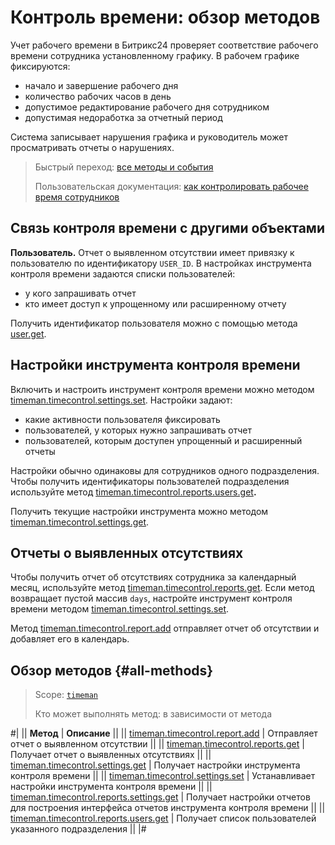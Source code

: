 # Контроль времени: обзор методов

Учет рабочего времени в Битрикс24 проверяет соответствие рабочего времени сотрудника установленному графику. В рабочем графике фиксируются:

-  начало и завершение рабочего дня
-  количество рабочих часов в день
-  допустимое редактирование рабочего дня сотрудником
-  допустимая недоработка за отчетный период

Система записывает нарушения графика и руководитель может просматривать отчеты о нарушениях.

> Быстрый переход: [все методы и события](#all-methods) 
> 
> Пользовательская документация: [как контролировать рабочее время сотрудников](https://helpdesk.bitrix24.ru/open/17921146/)

## Связь контроля времени с другими объектами

**Пользователь.** Отчет о выявленном отсутствии имеет привязку к пользователю по идентификатору `USER_ID`. В настройках инструмента контроля времени задаются списки пользователей:

-  у кого запрашивать отчет
-  кто имеет доступ к упрощенному или расширенному отчету

Получить идентификатор пользователя можно с помощью метода [user.get](../../user/user-get.md).

## Настройки инструмента контроля времени

Включить и настроить инструмент контроля времени можно методом [timeman.timecontrol.settings.set](./timeman-timecontrol-settings-set.md). Настройки задают:

-  какие активности пользователя фиксировать
-  пользователей, у которых нужно запрашивать отчет
-  пользователей, которым доступен упрощенный и расширенный отчеты

Настройки обычно одинаковы для сотрудников одного подразделения. Чтобы получить идентификаторы пользователей подразделения используйте метод [timeman.timecontrol.reports.users.get](./timeman-timecontrol-reports-users-get.md)**.**

Получить текущие настройки инструмента можно методом [timeman.timecontrol.settings.get](./timeman-timecontrol-settings-get.md).

## Отчеты о выявленных отсутствиях

Чтобы получить отчет об отсутствиях сотрудника за календарный месяц, используйте метод [timeman.timecontrol.reports.get](./timeman-timecontrol-reports-get.md). Если метод возвращает пустой массив `days`, настройте инструмент контроля времени методом [timeman.timecontrol.settings.set](./timeman-timecontrol-settings-set.md).

Метод [timeman.timecontrol.report.add](./timeman-timecontrol-report-add.md) отправляет отчет об отсутствии и добавляет его в календарь.

## Обзор методов {#all-methods}

> Scope: [`timeman`](../../scopes/permissions.md)
>
> Кто может выполнять метод: в зависимости от метода

#|
|| **Метод** | **Описание** ||
|| [timeman.timecontrol.report.add](./timeman-timecontrol-report-add.md) | Отправляет отчет о выявленном отсутствии ||
|| [timeman.timecontrol.reports.get](./timeman-timecontrol-reports-get.md) | Получает отчет о выявленных отсутствиях ||
|| [timeman.timecontrol.settings.get](./timeman-timecontrol-settings-get.md) | Получает настройки инструмента контроля времени ||
|| [timeman.timecontrol.settings.set](./timeman-timecontrol-settings-set.md) | Устанавливает настройки инструмента контроля времени ||
|| [timeman.timecontrol.reports.settings.get](./timeman-timecontrol-reports-settings-get.md) | Получает настройки отчетов для построения интерфейса отчетов инструмента контроля времени ||
|| [timeman.timecontrol.reports.users.get](./timeman-timecontrol-reports-users-get.md) | Получает список пользователей указанного подразделения ||
|#